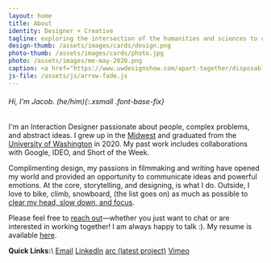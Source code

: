 ```yaml
---
layout: home
title: About
identity: Designer + Creative
tagline: exploring the intersection of the humanities and sciences to connect individuals, communities, and systems.
design-thumb: /assets/images/cards/design.png
photo-thumb: /assets/images/cards/photo.jpg
photo: /assets/images/me-may-2020.png
caption: <a href="https://www.uwdesignshow.com/apart-together/disposable-camera-connection">Shot on Film</a>, circa May 2020
js-file: /assets/js/arrow-fade.js
---
```


###### Hi, I'm Jacob. _(he/him)_{:.xsmall .font-base-fix}

I'm an Interaction Designer passionate about people, complex problems, and abstract ideas. I grew up in the [Midwest](https://en.wikipedia.org/wiki/Northbrook,_Illinois) and graduated from the [University of Washington](https://art.washington.edu/design/interaction-design-bdes) in 2020. My past work includes collaborations with Google, IDEO, and Short of the Week.

Complimenting design, my passions in filmmaking and writing have opened my world and provided an opportunity to communicate ideas and powerful emotions. At the core, storytelling, and designing, is what I do. Outside, I love to bike, climb, snowboard, (the list goes on) as much as possible to [clear my head, slow down, and focus](https://web.stanford.edu/~cbross/Ecospeak/wildernessletter.html).

Please feel free to [reach out](mailto&#58;%6Aa%&#54;&#51;obee&#37;&#54;C&#37;6&#57;&#37;61s&#64;gm&#37;61%69&#108;&#46;co&#37;6D)—whether you just want to chat or are interested in working together! I am always happy to talk :). My resume is available [here](/assets/Elias_Resume_Nov_2021.pdf).

**Quick Links:**\\
[Email](mailto&#58;%6Aa%&#54;&#51;obee&#37;&#54;C&#37;6&#57;&#37;61s&#64;gm&#37;61%69&#108;&#46;co&#37;6D) [LinkedIn](https://www.linkedin.com/in/jacobelias/) [arc (latest project)](https://arc.jelias.me) [Vimeo](https://vimeo.com/jelias)


